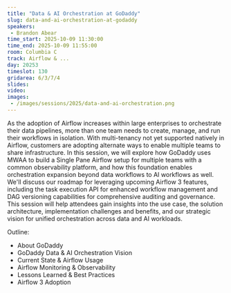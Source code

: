 ```yaml
---
title: "Data & AI Orchestration at GoDaddy"
slug: data-and-ai-orchestration-at-godaddy
speakers:
 - Brandon Abear
time_start: 2025-10-09 11:30:00
time_end: 2025-10-09 11:55:00
room: Columbia C
track: Airflow & ...
day: 20253
timeslot: 130
gridarea: 6/3/7/4
slides:
video:
images:
 - /images/sessions/2025/data-and-ai-orchestration.png
---
```


As the adoption of Airflow increases within large enterprises to orchestrate their data pipelines, more than one team needs to create, manage, and run their workflows in isolation. With multi-tenancy not yet supported natively in Airflow, customers are adopting alternate ways to enable multiple teams to share infrastructure. In this session, we will explore how GoDaddy uses MWAA to build a Single Pane Airflow setup for multiple teams with a common observability platform, and how this foundation enables orchestration expansion beyond data workflows to AI workflows as well. We'll discuss our roadmap for leveraging upcoming Airflow 3 features, including the task execution API for enhanced workflow management and DAG versioning capabilities for comprehensive auditing and governance. This session will help attendees gain insights into the use case, the solution architecture, implementation challenges and benefits, and our strategic vision for unified orchestration across data and AI workloads.

Outline:
- About GoDaddy
- GoDaddy Data & AI Orchestration Vision
- Current State & Airflow Usage
- Airflow Monitoring & Observability
- Lessons Learned & Best Practices
- Airflow 3 Adoption